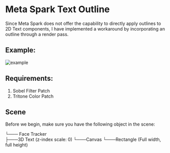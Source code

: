 # Meta Spark Text Outline
Since Meta Spark does not offer the capability to directly apply outlines to 2D Text components, I have implemented a workaround by incorporating an outline through a render pass.

## Example:
![example](https://github.com/syedzaquan/meta-spark-text-outline/assets/47650227/eed4934d-28f3-4d19-b3df-e4ba102ea843)


## Requirements:
1. Sobel Filter Patch
2. Tritone Color Patch

## Scene
Before we begin, make sure you have the following object in the scene:

└─── Face Tracker<br />
	├───3D Text (z-index scale: 0)
	└───Canvas
	     └───Rectangle (Full width, full height)
